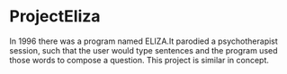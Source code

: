 # ProjectEliza
In 1996 there was a program named ELIZA.It parodied a psychotherapist session, such that the user would type sentences and the program used those words to compose a question. This project is similar in concept.
